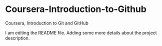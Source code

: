 # Coursera-Introduction-to-Github
Coursera, Introduction to Git and GitHub

I am editing the README file. Adding some more details about the project description.
